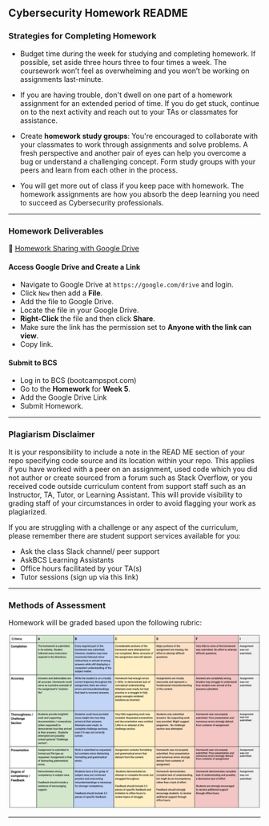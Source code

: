 ## Cybersecurity Homework README

### Strategies for Completing Homework

- Budget time during the week for studying and completing homework. If possible, set aside three hours three to four times a week. The coursework won’t feel as overwhelming and you won’t be working on assignments last-minute.

- If you are having trouble, don't dwell on one part of a homework assignment for an extended period of time. If you do get stuck, continue on to the next activity and reach out to your TAs or classmates for assistance.

- Create **homework study groups**: You're encouraged to collaborate with your classmates to work through assignments and solve problems. A fresh perspective and another pair of eyes can help you overcome a bug or understand a challenging concept. Form study groups with your peers and learn from each other in the process.

- You will get more out of class if you keep pace with homework. The homework assignments are how you absorb the deep learning you need to succeed as Cybersecurity professionals.

----

### Homework Deliverables

:orange_book: [Homework Sharing with Google Drive](https://coding-bootcamp-cybersecurity-prework.readthedocs-hosted.com/en/latest/modules/sharing-files-using-google-drive/)

#### Access Google Drive and Create a Link

- Navigate to Google Drive at `https://google.com/drive` and login.
- Click `New` then add a **File**.
- Add the file to Google Drive.
- Locate the file in your Google Drive.
- **Right-Click** the file and then click **Share**.
- Make sure the link has the permission set to **Anyone with the link can view**.
- Copy link.

#### Submit to BCS

- Log in to BCS (bootcampspot.com)
- Go to the **Homework** for **Week 5**.
- Add the Google Drive Link
- Submit Homework.

----

### Plagiarism Disclaimer

It is your responsibility to include a note in the READ ME section of your repo specifying code source and its location within your repo. This applies if you have worked with a peer on an assignment, used code which you did not author or create sourced from a forum such as Stack Overflow, or you received code outside curriculum content from support staff such as an Instructor, TA, Tutor, or Learning Assistant. This will provide visibility to grading staff of your circumstances in order to avoid flagging your work as plagiarized.

If you are struggling with a challenge or any aspect of the curriculum, please remember there are student support services available for you:

* Ask the class Slack channel/ peer support
* AskBCS Learning Assistants 
* Office hours facilitated by your TA(s)
* Tutor sessions (sign up via this link)

----

### Methods of Assessment

Homework will be graded based upon the following rubric:

![Rubric](Homework_Rubric.png)

---